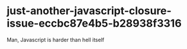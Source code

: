 # just-another-javascript-closure-issue-eccbc87e4b5-b28938f3316
Man, Javascript is harder than hell itself
